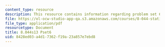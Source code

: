 ```yaml
---
content_type: resource
description: This resource contains information regarding problem set 6.
file: https://ol-ocw-studio-app-qa.s3.amazonaws.com/courses/8-044-statistical-physics-i-spring-2013/8428ed03a4d17362f19a23a857e7ebd8_MIT8_044S13_ps6.pdf
file_type: application/pdf
resourcetype: Document
title: 8.044s13 Pset6
uid: 8428ed03-a4d1-7362-f19a-23a857e7ebd8
---
```

